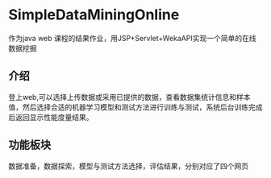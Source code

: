# SimpleDataMiningOnline
作为java web 课程的结果作业，用JSP+Servlet+WekaAPI实现一个简单的在线数据挖掘
## 介绍
登上web,可以选择上传数据或采用已提供的数据，查看数据集统计信息和样本值，然后选择合适的机器学习模型和测试方法进行训练与测试，系统后台训练完成后返回显示性能度量结果。
## 功能板块
数据准备，数据探索，模型与测试方法选择，评估结果，分别对应了四个网页
